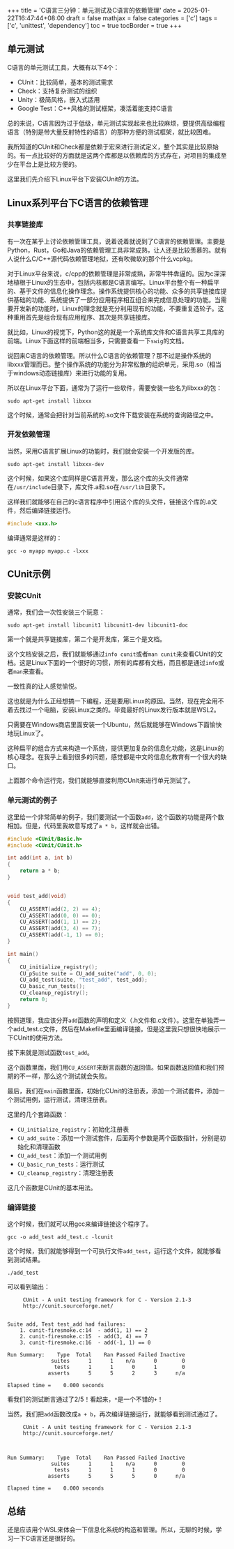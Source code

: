 +++
title = 'C语言三分钟：单元测试及C语言的依赖管理'
date = 2025-01-22T16:47:44+08:00
draft = false
mathjax = false
categories = ['c']
tags = ['c', 'unittest', 'dependency']
toc = true
tocBorder = true
+++

## 单元测试

C语言的单元测试工具，大概有以下4个：

- CUnit：比较简单，基本的测试需求
- Check：支持复杂测试的组织
- Unity：极简风格，嵌入式适用
- Google Test：C++风格的测试框架，凑活着能支持C语言

总的来说，C语言因为过于低级，单元测试实现起来也比较麻烦，要提供高级编程语言（特别是带大量反射特性的语言）的那种方便的测试框架，就比较困难。

我所知道的CUnit和Check都是依赖于宏来进行测试定义，整个其实是比较原始的。有一点比较好的方面就是这两个库都是以依赖库的方式存在，对项目的集成至少在平台上是比较方便的。

这里我们先介绍下Linux平台下安装CUnit的方法。

## Linux系列平台下C语言的依赖管理

### 共享链接库

有一次在某乎上讨论依赖管理工具，说着说着就说到了C语言的依赖管理。主要是Python，Rust，Go和Java的依赖管理工具非常成熟，让人还是比较羡慕的。就有人说什么C/C++源代码依赖管理地狱，还有吹微软的那个什么vcpkg。

对于Linux平台来说，c/cpp的依赖管理是非常成熟，非常牛牪犇逼的。因为c深深地植根于Linux的生态中，包括内核都是C语言编写。Linux平台整个有一种扁平的、基于文件的信息化操作理念。操作系统提供核心的功能、众多的共享链接库提供基础的功能、系统提供了一部分应用程序相互组合来完成信息处理的功能。当需要开发新的功能时，Linux的理念就是充分利用现有的功能，不要重复造轮子。这种重用首先是组合现有应用程序、其次是共享链接库。

就比如，Linux的视觉下，Python这的就是一个系统库文件和C语言共享工具库的前端。Linux下面这样的前端相当多，只需要查看一下`swig`的文档。

说回来C语言的依赖管理。所以什么C语言的依赖管理？那不过是操作系统的libxxx管理而已。整个操作系统的功能分为非常松散的组织单元，采用.so（相当于windows动态链接库）来进行功能的复用。

所以在Linux平台下面，通常为了运行一些软件，需要安装一些名为libxxx的包：

```shell
sudo apt-get install libxxx
```
这个时候，通常会把针对当前系统的.so文件下载安装在系统的查询路径之中。

### 开发依赖管理

当然，采用C语言扩展Linux的功能时，我们就会安装一个开发版的库。

```shell
sudo apt-get install libxxx-dev
```

这个时候，如果这个库同样是C语言开发，那么这个库的头文件通常在`/usr/include`目录下，库文件.a和.so在`/usr/lib`目录下。

这样我们就能够在自己的c语言程序中引用这个库的头文件，链接这个库的.a文件，然后编译链接运行。

```C
#include <xxx.h>
```

编译通常是这样的：

```shell
gcc -o myapp myapp.c -lxxx
```

## CUnit示例

### 安装CUnit

通常，我们会一次性安装三个玩意：

```shell
sudo apt-get install libcunit1 libcunit1-dev libcunit1-doc
```

第一个就是共享链接库，第二个是开发库，第三个是文档。

这个文档安装之后，我们就能够通过`info cunit`或者`man cunit`来查看CUnit的文档。这是Linux下面的一个很好的习惯，所有的库都有文档，而且都是通过`info`或者`man`来查看。

一致性真的让人感觉愉悦。

这也就是为什么正经想搞一下编程，还是要用Linux的原因。当然，现在完全用不着去找过一个电脑，安装Linux之类的。毕竟最好的Linux发行版本就是WSL2。

只需要在Windows商店里面安装一个Ubuntu，然后就能够在Windows下面愉快地玩Linux了。

这种扁平的组合方式来构造一个系统，提供更加复杂的信息化功能，这是Linux的核心理念。在我乎上看到很多的问题，感觉都是中文的信息化教育有一个很大的缺口。

上面那个命令运行完，我们就能够直接利用CUnit来进行单元测试了。

### 单元测试的例子

这里给一个非常简单的例子，我们要测试一个函数`add`，这个函数的功能是两个数相加。但是，代码里我故意写成了`a * b`，这样就会出错。

```C
#include <CUnit/Basic.h>
#include <CUnit/CUnit.h>

int add(int a, int b)
{
    return a * b;
}


void test_add(void)
{
    CU_ASSERT(add(2, 2) == 4);
    CU_ASSERT(add(0, 0) == 0);
    CU_ASSERT(add(1, 1) == 2);
    CU_ASSERT(add(3, 4) == 7);
    CU_ASSERT(add(-1, 1) == 0);
}

int main()
{
    CU_initialize_registry();
    CU_pSuite suite = CU_add_suite("add", 0, 0);
    CU_add_test(suite, "test_add", test_add);
    CU_basic_run_tests();
    CU_cleanup_registry();
    return 0;
}
```
按照道理，我应该分开`add`函数的声明和定义（.h文件和.c文件）。这里在单独弄一个add_test.c文件，然后在Makefile里面编译链接。但是这里我只想很快地展示一下CUnit的使用方法。

接下来就是测试函数`test_add`。

这个函数里面，我们用`CU_ASSERT`来断言函数的返回值。如果函数返回值和我们预期的不一样，那么这个测试就会失败。

最后，我们在`main`函数里面，初始化CUnit的注册表，添加一个测试套件，添加一个测试用例，运行测试，清理注册表。

这里的几个套路函数：

- `CU_initialize_registry`：初始化注册表
- `CU_add_suite`：添加一个测试套件，后面两个参数是两个函数指针，分别是初始化和清理函数
- `CU_add_test`：添加一个测试用例
- `CU_basic_run_tests`：运行测试
- `CU_cleanup_registry`：清理注册表

这几个函数是CUnit的基本用法。

### 编译链接

这个时候，我们就可以用gcc来编译链接这个程序了。

```shell
gcc -o add_test add_test.c -lcunit
```

这个时候，我们就能够得到一个可执行文件`add_test`，运行这个文件，就能够看到测试结果。

```shell
./add_test
```

可以看到输出：

```shell
     CUnit - A unit testing framework for C - Version 2.1-3
     http://cunit.sourceforge.net/


Suite add, Test test_add had failures:
    1. cunit-firesmoke.c:14  - add(1, 1) == 2
    2. cunit-firesmoke.c:15  - add(3, 4) == 7
    3. cunit-firesmoke.c:16  - add(-1, 1) == 0

Run Summary:    Type  Total    Ran Passed Failed Inactive
              suites      1      1    n/a      0        0
               tests      1      1      0      1        0
             asserts      5      5      2      3      n/a

Elapsed time =    0.000 seconds
```

看我们的测试断言通过了2/5！看起来，`*`是一个不错的`+`！

当然，我们把`add`函数改成`a + b`，再次编译链接运行，就能够看到测试通过了。

```shell
     CUnit - A unit testing framework for C - Version 2.1-3
     http://cunit.sourceforge.net/



Run Summary:    Type  Total    Ran Passed Failed Inactive
              suites      1      1    n/a      0        0
               tests      1      1      1      0        0
             asserts      5      5      5      0      n/a

Elapsed time =    0.000 seconds
```

## 总结

还是应该用个WSL来体会一下信息化系统的构造和管理。所以，无聊的时候，学习一下C语言还是很好的。